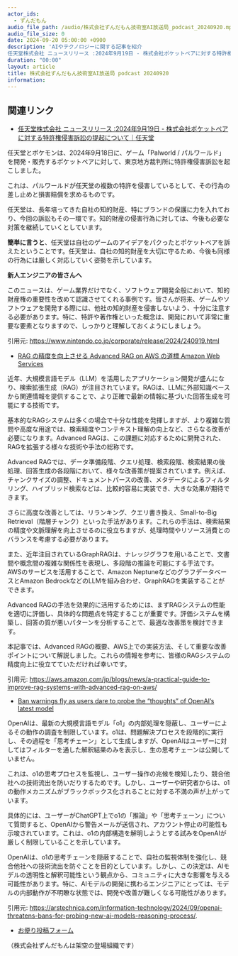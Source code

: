 ```yaml
---
actor_ids:
  - ずんだもん
audio_file_path: /audio/株式会社ずんだもん技術室AI放送局_podcast_20240920.mp3
audio_file_size: 0
date: 2024-09-20 05:00:00 +0900
description: 'AIやテクノロジーに関する記事を紹介  
任天堂株式会社 ニュースリリース :2024年9月19日 - 株式会社ポケットペアに対する特許権侵害訴訟の提起について｜任天堂、RAG の精度を向上させる Advanced RAG on AWS の道標  Amazon Web Services、Ban warnings fly as users dare to probe the “thoughts” of OpenAI’s latest model'
duration: "00:00"
layout: article
title: 株式会社ずんだもん技術室AI放送局 podcast 20240920
information: 
---
```


## 関連リンク


- [任天堂株式会社 ニュースリリース :2024年9月19日 - 株式会社ポケットペアに対する特許権侵害訴訟の提起について｜任天堂](https://www.nintendo.co.jp/corporate/release/2024/240919.html)  



任天堂とポケモンは、2024年9月18日に、ゲーム「Palworld / パルワールド」を開発・販売するポケットペアに対して、東京地方裁判所に特許権侵害訴訟を起こしました。

これは、パルワールドが任天堂の複数の特許を侵害しているとして、その行為の差し止めと損害賠償を求めるものです。

任天堂は、長年培ってきた自社の知的財産、特にブランドの保護に力を入れており、今回の訴訟もその一環です。知的財産の侵害行為に対しては、今後も必要な対策を継続していくとしています。

**簡単に言うと**、任天堂は自社のゲームのアイデアをパクったとポケットペアを訴えたということです。任天堂は、自社の知的財産を大切に守るため、今後も同様の行為には厳しく対応していく姿勢を示しています。

**新人エンジニアの皆さんへ**

このニュースは、ゲーム業界だけでなく、ソフトウェア開発全般において、知的財産権の重要性を改めて認識させてくれる事例です。皆さんが将来、ゲームやソフトウェアを開発する際には、他社の知的財産を侵害しないよう、十分に注意する必要があります。特に、特許や著作権といった概念は、開発において非常に重要な要素となりますので、しっかりと理解しておくようにしましょう。 


引用元: https://www.nintendo.co.jp/corporate/release/2024/240919.html


- [RAG の精度を向上させる Advanced RAG on AWS の道標  Amazon Web Services](https://aws.amazon.com/jp/blogs/news/a-practical-guide-to-improve-rag-systems-with-advanced-rag-on-aws/)  


近年、大規模言語モデル（LLM）を活用したアプリケーション開発が盛んになり、検索拡張生成（RAG）が注目されています。RAGは、LLMに外部知識ベースから関連情報を提供することで、より正確で最新の情報に基づいた回答生成を可能にする技術です。

基本的なRAGシステムは多くの場合で十分な性能を発揮しますが、より複雑な質問や高度な用途では、検索精度やコンテキスト理解の向上など、さらなる改善が必要になります。Advanced RAGは、この課題に対応するために開発された、RAGを拡張する様々な技術や手法の総称です。

Advanced RAGでは、データ準備段階、クエリ処理、検索段階、検索結果の後処理、回答生成の各段階において、様々な改善策が提案されています。例えば、チャンクサイズの調整、ドキュメントパースの改善、メタデータによるフィルタリング、ハイブリッド検索などは、比較的容易に実装でき、大きな効果が期待できます。

さらに高度な改善としては、リランキング、クエリ書き換え、Small-to-Big Retrieval（階層チャンク）といった手法があります。これらの手法は、検索結果の精度や文脈理解を向上させるのに役立ちますが、処理時間やリソース消費とのバランスを考慮する必要があります。

また、近年注目されているGraphRAGは、ナレッジグラフを用いることで、文書間や概念間の複雑な関係性を表現し、多段階の推論を可能にする手法です。AWSのサービスを活用することで、Amazon NeptuneなどのグラフデータベースとAmazon BedrockなどのLLMを組み合わせ、GraphRAGを実装することができます。

Advanced RAGの手法を効果的に活用するためには、まずRAGシステムの性能を適切に評価し、具体的な問題点を特定することが重要です。評価システムを構築し、回答の質が悪いパターンを分析することで、最適な改善策を検討できます。

本記事では、Advanced RAGの概要、AWS上での実装方法、そして重要な改善ポイントについて解説しました。これらの情報を参考に、皆様のRAGシステムの精度向上に役立てていただければ幸いです。




引用元: https://aws.amazon.com/jp/blogs/news/a-practical-guide-to-improve-rag-systems-with-advanced-rag-on-aws/


- [Ban warnings fly as users dare to probe the “thoughts” of OpenAI’s latest model](https://arstechnica.com/information-technology/2024/09/openai-threatens-bans-for-probing-new-ai-models-reasoning-process/.)  


OpenAIは、最新の大規模言語モデル「o1」の内部処理を隠蔽し、ユーザーによるその動作の調査を制限しています。o1は、問題解決プロセスを段階的に実行し、その過程を「思考チェーン」として生成しますが、OpenAIはユーザーに対してはフィルターを通した解釈結果のみを表示し、生の思考チェーンは公開していません。

これは、o1の思考プロセスを監視し、ユーザー操作の兆候を検知したり、競合他社への技術流出を防いだりするためです。しかし、ユーザーや研究者からは、o1の動作メカニズムがブラックボックス化されることに対する不満の声が上がっています。

具体的には、ユーザーがChatGPT上でo1の「推論」や「思考チェーン」について質問すると、OpenAIから警告メールが送信され、アカウント停止の可能性も示唆されています。これは、o1の内部構造を解明しようとする試みをOpenAIが厳しく制限していることを示しています。

OpenAIは、o1の思考チェーンを隠蔽することで、自社の監視体制を強化し、競合他社への技術流出を防ぐことを目的としています。しかし、この決定は、AIモデルの透明性と解釈可能性という観点から、コミュニティに大きな影響を与える可能性があります。特に、AIモデルの開発に携わるエンジニアにとっては、モデルの内部動作が不明瞭な状態では、開発や改善が難しくなる可能性があります。




引用元: https://arstechnica.com/information-technology/2024/09/openai-threatens-bans-for-probing-new-ai-models-reasoning-process/.



- [お便り投稿フォーム](https://forms.gle/ffg4JTfqdiqK62qf9)

（株式会社ずんだもんは架空の登場組織です）
